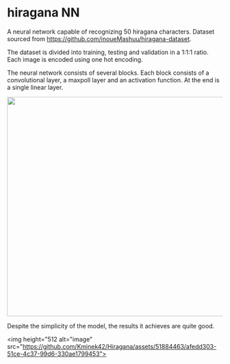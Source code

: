 <h1>hiragana NN</h1>

A neural network capable of recognizing 50 hiragana characters. Dataset sourced from https://github.com/inoueMashuu/hiragana-dataset. 

The dataset is divided into training, testing and validation in a 1:1:1 ratio. Each image is encoded using one hot encoding.

The neural network consists of several blocks. Each block consists of a convolutional layer, a maxpoll layer and an activation function. At the end is a single linear layer.

<img height="512" src="https://github.com/Kminek42/Hiragana/assets/51884463/30960004-e623-4901-8a6b-b7f34d2d2a76">

Despite the simplicity of the model, the results it achieves are quite good.

<img height="512 alt="image" src="https://github.com/Kminek42/Hiragana/assets/51884463/afedd303-51ce-4c37-99d6-330ae1799453">
